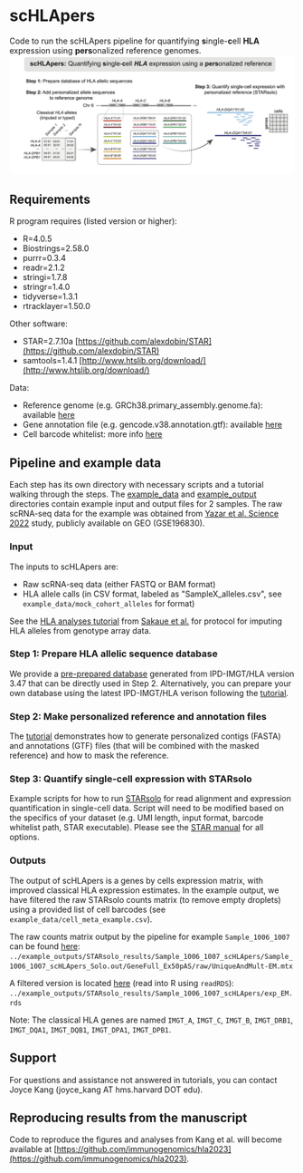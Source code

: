 # scHLApers
Code to run the scHLApers pipeline for quantifying **s**ingle-**c**ell **HLA** expression using **pers**onalized reference genomes.
![Overview](images/overview.png)

## Requirements
R program requires (listed version or higher):
* R=4.0.5
* Biostrings=2.58.0
* purrr=0.3.4
* readr=2.1.2
* stringi=1.7.8
* stringr=1.4.0
* tidyverse=1.3.1
* rtracklayer=1.50.0

Other software:
* STAR=2.7.10a [https://github.com/alexdobin/STAR](https://github.com/alexdobin/STAR)
* samtools=1.4.1 [http://www.htslib.org/download/](http://www.htslib.org/download/)

Data:
* Reference genome (e.g. GRCh38.primary_assembly.genome.fa): available [here](https://ftp.ebi.ac.uk/pub/databases/gencode/Gencode_human/)
* Gene annotation file (e.g. gencode.v38.annotation.gtf): available [here](https://ftp.ebi.ac.uk/pub/databases/gencode/Gencode_human/)
* Cell barcode whitelist: more info [here](https://kb.10xgenomics.com/hc/en-us/articles/115004506263-What-is-a-barcode-whitelist-)

## Pipeline and example data
Each step has its own directory with necessary scripts and a tutorial walking through the steps. The [example_data](example_data) and [example_output](example_outputs) directories contain example input and output files for 2 samples. The raw scRNA-seq data for the example was obtained from [Yazar et al. Science 2022](https://pubmed.ncbi.nlm.nih.gov/35389779/) study, publicly available on GEO (GSE196830).

### Input
The inputs to scHLApers are:
* Raw scRNA-seq data (either FASTQ or BAM format)
* HLA allele calls (in CSV format, labeled as "SampleX_alleles.csv", see `example_data/mock_cohort_alleles` for format)

See the [HLA analyses tutorial](https://github.com/immunogenomics/HLA_analyses_tutorial) from [Sakaue et al.](https://www.biorxiv.org/content/10.1101/2022.08.24.504550v1) for protocol for imputing HLA alleles from genotype array data.

### Step 1: Prepare HLA allelic sequence database
We provide a [pre-prepared database](1_make_HLA_database/IMGTHLA_all_alleles_FINAL.fa) generated from IPD-IMGT/HLA version 3.47 that can be directly used in Step 2. Alternatively, you can prepare your own database using the latest IPD-IMGT/HLA verison following the [tutorial](1_make_HLA_database/tutorial_make_database.ipynb).

### Step 2: Make personalized reference and annotation files
The [tutorial](2_make_personalized_refs/tutorial_make_pers_and_mask_GRCh38.ipynb) demonstrates how to generate personalized contigs (FASTA) and annotations (GTF) files (that will be combined with the masked reference) and how to mask the reference.

### Step 3: Quantify single-cell expression with STARsolo
Example scripts for how to run [STARsolo](https://github.com/alexdobin/STAR) for read alignment and expression quantification in single-cell data. Script will need to be modified based on the specifics of your dataset (e.g. UMI length, input format, barcode whitelist path, STAR executable). Please see the [STAR manual](https://github.com/alexdobin/STAR/blob/master/doc/STARmanual.pdf) for all options.

### Outputs
The output of scHLApers is a genes by cells expression matrix, with improved classical HLA expression estimates. In the example output, we have filtered the raw STARsolo counts matrix (to remove empty droplets) using a provided list of cell barcodes (see `example_data/cell_meta_example.csv`).

The raw counts matrix output by the pipeline for example `Sample_1006_1007` can be found [here](../example_outputs/STARsolo_results/Sample_1006_1007_scHLApers/Sample_1006_1007_scHLApers_Solo.out/GeneFull_Ex50pAS/raw/UniqueAndMult-EM.mtx):
`../example_outputs/STARsolo_results/Sample_1006_1007_scHLApers/Sample_1006_1007_scHLApers_Solo.out/GeneFull_Ex50pAS/raw/UniqueAndMult-EM.mtx`

A filtered version is located [here](../example_outputs/STARsolo_results/Sample_1006_1007_scHLApers/exp_EM.rds) (read into R using `readRDS`):
`../example_outputs/STARsolo_results/Sample_1006_1007_scHLApers/exp_EM.rds`

Note: The classical HLA genes are named `IMGT_A`, `IMGT_C`, `IMGT_B`, `IMGT_DRB1`, `IMGT_DQA1`, `IMGT_DQB1`, `IMGT_DPA1`, `IMGT_DPB1`.

## Support
For questions and assistance not answered in tutorials, you can contact Joyce Kang (joyce_kang AT hms.harvard DOT edu).

## Reproducing results from the manuscript
Code to reproduce the figures and analyses from Kang et al. will become available at [https://github.com/immunogenomics/hla2023](https://github.com/immunogenomics/hla2023).
